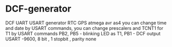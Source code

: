# DCF-generator
DCF UART USART generator RTC GPS atmega avr as4
you can change time and date by USART commands, you can change prescalers and TCNT1 for T1 by USART commands
PB2, PB5 - blinking LED as T1, 
PB1 - DCF output
USART  -9600, 8 bit , 1 stopbit , parity none

